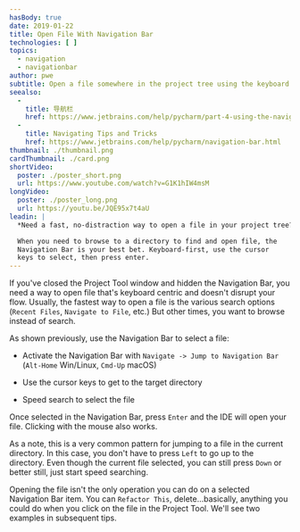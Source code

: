 ```yaml
---
hasBody: true
date: 2019-01-22
title: Open File With Navigation Bar
technologies: [ ]
topics:
  - navigation
  - navigationbar
author: pwe
subtitle: Open a file somewhere in the project tree using the keyboard and Navigation Bar.
seealso:
  - 
    title: 导航栏
    href: https://www.jetbrains.com/help/pycharm/part-4-using-the-navigation-bar.html
  - 
    title: Navigating Tips and Tricks
    href: https://www.jetbrains.com/help/pycharm/navigation-bar.html
thumbnail: ./thumbnail.png
cardThumbnail: ./card.png
shortVideo:
  poster: ./poster_short.png
  url: https://www.youtube.com/watch?v=G1K1hIW4msM
longVideo:
  poster: ./poster_long.png
  url: https://youtu.be/JQE95x7t4aU
leadin: |
  *Need a fast, no-distraction way to open a file in your project tree?*

  When you need to browse to a directory to find and open file, the
  Navigation Bar is your best bet. Keyboard-first, use the cursor
  keys to select, then press enter.
---
```


If you've closed the Project Tool window and hidden the Navigation Bar, you need a way to open file that's keyboard centric and doesn't disrupt your flow. Usually, the fastest way to open a file is the various search options (`Recent Files`, `Navigate to File`, etc.) But other times, you want to browse instead of search.

As shown previously, use the Navigation Bar to select a file:

- Activate the Navigation Bar with `Navigate -> Jump to Navigation Bar` (`Alt-Home` Win/Linux, `Cmd-Up` macOS)

- Use the cursor keys to get to the target directory

- Speed search to select the file

Once selected in the Navigation Bar, press `Enter` and the IDE will open your file. Clicking with the mouse also works.

As a note, this is a very common pattern for jumping to a file in the current directory. In this case, you don't have to press `Left` to go up to the directory. Even though the  current file selected, you can still press `Down` or better still, just start speed searching.

Opening the file isn't the only operation you can do on a selected Navigation Bar item. You can `Refactor This`, delete...basically, anything you could do when you click on the file in the Project Tool. We'll see two examples in subsequent tips.
